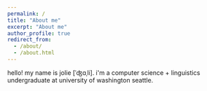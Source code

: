 ```yaml
---
permalink: /
title: "About me"
excerpt: "About me"
author_profile: true
redirect_from: 
  - /about/
  - /about.html
---
```


hello! my name is jolie [ˈʤɑˌli]. i'm a computer science + linguistics undergraduate at university of washington seattle.